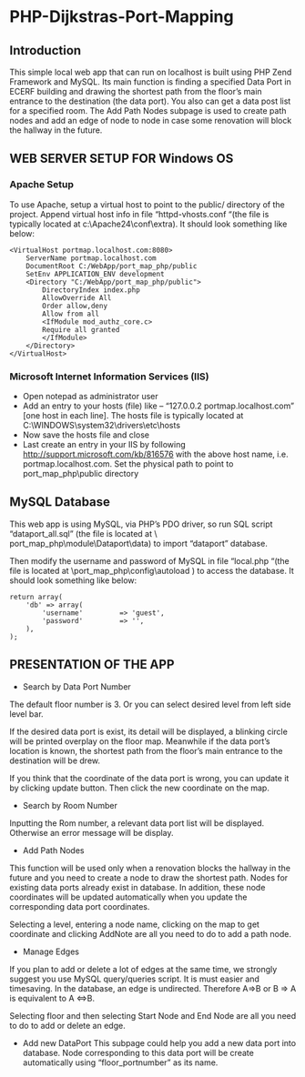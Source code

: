 # PHP-Dijkstras-Port-Mapping
Introduction
------------
This simple local web app that can run on localhost is built using PHP Zend Framework and MySQL. Its main function is finding a specified Data Port in ECERF building and drawing the shortest path from the floor’s main entrance to the destination (the data port). You also can get a data post list for a specified room. The Add Path Nodes subpage is used to create path nodes and add an edge of node to node in case some renovation will block the hallway in the future.  

WEB SERVER SETUP FOR Windows OS
------------
### Apache Setup

To use Apache, setup a virtual host to point to the public/ directory of the project. Append virtual host info in file “httpd-vhosts.conf “(the file is typically located at c:\Apache24\conf\extra). It should look something like below:
```
<VirtualHost portmap.localhost.com:8080>
    ServerName portmap.localhost.com
    DocumentRoot C:/WebApp/port_map_php/public
    SetEnv APPLICATION_ENV development
    <Directory "C:/WebApp/port_map_php/public">
        DirectoryIndex index.php
        AllowOverride All
        Order allow,deny
        Allow from all
        <IfModule mod_authz_core.c>
        Require all granted
        </IfModule>
    </Directory>
</VirtualHost>
```
### Microsoft Internet Information Services (IIS)
- Open notepad as administrator user
- Add an entry to your hosts (file) like – “127.0.0.2 portmap.localhost.com” [one host in each line]. The hosts file is typically located at C:\WINDOWS\system32\drivers\etc\hosts
- Now save the hosts file and close
- Last create an entry in your IIS by following http://support.microsoft.com/kb/816576 with the above host name, i.e. portmap.localhost.com. Set the physical path to point to port_map_php\public directory

MySQL Database
------------
This web app is using MySQL, via PHP’s PDO driver, so run SQL script “dataport_all.sql” (the file is located at \ port_map_php\module\Dataport\data) to import “dataport” database. 

Then modify the username and password of MySQL in file “local.php “(the file is located at \port_map_php\config\autoload  ) to access the database. It should look something like below:
```
return array(
	'db' => array(
		'username'         => 'guest',
		'password'         => '',		
	),
);
```
PRESENTATION OF THE APP
------------
- Search by Data Port Number

The default floor number is 3. Or you can select desired level from left side level bar. 

If the desired data port is exist, its detail will be displayed, a blinking circle will be printed overplay on the floor map. Meanwhile if the data port’s location is known, the shortest path from the floor’s main entrance to the destination will be drew. 

If you think that the coordinate of the data port is wrong, you can update it by clicking update  button. Then click the new coordinate on the map. 

- Search by Room Number

Inputting the Rom number, a relevant data port list will be displayed. Otherwise an error message will be display. 

- Add Path Nodes
 
This function will be used only when a renovation blocks the hallway in the future and you need to create a node to draw the shortest path. Nodes for existing data ports already exist in database. In addition, these node coordinates will be updated automatically when you update the corresponding data port coordinates. 

Selecting a level, entering a node name, clicking on the map to get coordinate and clicking AddNote are all you need to do to add a path node. 

- Manage Edges
 
If you plan to add or delete a lot of edges at the same time, we strongly suggest you use MySQL query/queries script. It is must easier and timesaving. In the database, an edge is undirected. Therefore A=>B or B => A is equivalent to A <=>B. 

Selecting floor and then selecting Start Node and End Node are all you need to do to add or delete an edge. 

- Add new DataPort
This subpage could help you add a new data port into database. Node corresponding to this data port will be create automatically using “floor_portnumber” as its name. 
